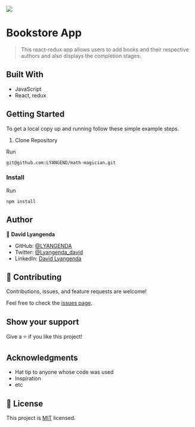 ![](https://img.shields.io/badge/Microverse-blueviolet)

# Bookstore App

> This react-redux app allows users to add books and their respective authors and also displays the completion stages.


## Built With

- JavaScript
- React, redux





## Getting Started

To get a local copy up and running follow these simple example steps.

1. Clone Repository 
  
  Run
   ```
   git@github.com:LYANGEND/math-magician.git
   ```

### Install

  Run
   ```
   npm install 
   ```


## Author

👤 **David Lyangenda**

- GitHub: [@LYANGENDA](https://github.com/LYANGEND)
- Twitter: [@Lyangenda_david](https://twitter.com/david_lyangenda)
- LinkedIn: [David Lyangenda](hhttps://www.linkedin.com/in/david-lyangenda-623087151/)


## 🤝 Contributing

Contributions, issues, and feature requests are welcome!

Feel free to check the [issues page](../../issues/).

## Show your support

Give a ⭐️ if you like this project!

## Acknowledgments

- Hat tip to anyone whose code was used
- Inspiration
- etc

## 📝 License

This project is [MIT](./MIT.md) licensed.
